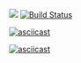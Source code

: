 <a href="https://codeclimate.com/github/SafychCSS/project-lvl1-s474/"><img src="https://api.codeclimate.com/v1/badges/a99a88d28ad37a79dbf6/maintainability" /></a>
[![Build Status](https://travis-ci.org/SafychCSS/project-lvl1-s474.svg?branch=master)](https://travis-ci.org/SafychCSS/project-lvl1-s474)

[![asciicast](https://asciinema.org/a/qKS5WgXMlLq9lF392hVl1crRt.png)](https://asciinema.org/a/qKS5WgXMlLq9lF392hVl1crRt)

[![asciicast](https://asciinema.org/a/HRQmrMOvKx4nb0jjDvxRguGzI.png)](https://asciinema.org/a/HRQmrMOvKx4nb0jjDvxRguGzI)
